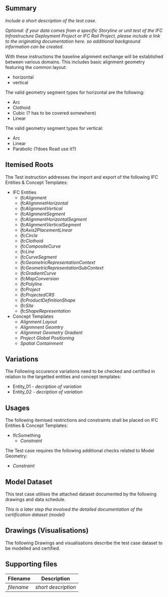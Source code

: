 ## Summary

*Include a short description of the test case.*

*Optional: if your data comes from a specific Storyline or unit test of the IFC Infrastructure Deployment Project or IFC Rail Project, please include a link to the originating documentation here. so additional background information can be created.*

With these instructions the baseline alignment exchange will be established between various domains. This includes basic alignment geometry featuring the common layout:
- horizontal
- vertical

The valid geometry segment types for horizontal are the following:
- Arc
- Clothoid
- Cubic (? has to be covered somewhere)
- Linear

The valid geometry segment types for vertical:
- Arc
- Linear
- Parabolic (?does Road use it?)

## Itemised Roots
The Test instruction addresses the import and export of the following IFC Entities & Concept Templates:

- IFC Entities
    - *IfcAlignment*
    - *IfcAlignmnetHorizontal*
    - *IfcAlignmentVertical*
    - *IfcAlignmentSegment*
    - *IfcAlignmentHorizontalSegment*
    - *IfcAlignmentVerticalSegment*
    - *IfcAxis2PlacementLinear*
    - *IfcCircle*
    - *IfcClothoid*
    - *IfcCompositeCurve*
    - *IfcLine*
    - *IfcCurveSegment*
    - *IfcGeometricRepresentationContext*
    - *IfcGeometricRepresentationSubContext*
    - *IfcGradientCurve*
    - *IfcMapConversion*
    - *IfcPolyline*
    - *IfcProject*
    - *IfcProjectedCRS*
    - *IfcProductDefinitionShape*
    - *IfcSite*
    - *IfcShapeRepresentation*
- Concept Templates
    - *Alignment Layout*
    - *Alignmnent Geomtry*
    - *Alignmnet Geometry Gradient*
    - *Project Global Positioning*
    - *Spatial Containment*

## Variations
The Following occurence variations need to be checked and certified in relation to the targetted entities and concept templates:

- Entity_01 - *decription of variation*
- Entity_02 - *decription of variation*


## Usages
The following itemised restrictions and constraints shall be placed on IFC Entities & Concept Templates:

- IfcSomething
    - *Constraint*


The Test case requires the following additional checks related to Model Geometry:

- *Constraint*


## Model Dataset
This test case utilises the attached dataset documented by the following drawings and data schedule. 

*This is a later step tha involved the detailed documentation of the certification dataset (model)*


## Drawings (Visualisations)
The following Drawings and visualisations describe the test case dataset to be modelled and certified.


## Supporting files

| Filename                          | Description                               |
|-----------------------------------|-------------------------------------------|
| *filename*                        | *short description*                       |